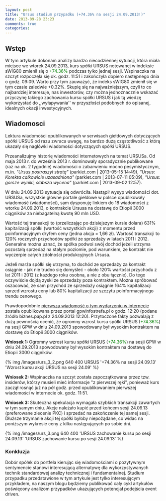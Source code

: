 ```yaml
---
layout: post
title: "Ursus studium przypadku (+74.36% na sesji 24.09.2013!)"
date: 2013-09-28 23:23
comments: true
categories: 
---
```

<h2>Wstęp</h2>
W tym artykule dokonam analizy bardzo niecodziennej sytuacji, która miała miejsce we wtorek 24.09.2013, kurs spółki URSUS 
notowanej w indeksie sWIG80 zmienił się o <span style="color:green;">+74.36%</span> podczas tylko jednej sesji. Wspinaczka na szczyt rozpoczęła się ok. godz. 11:51 i zakończyła 
dopiero następnego dnia o godz. 09:09. Warto przy tym zauważyć, że indeks sWIG80 zmienił się w tym czasie zaledwie +0.32%. Skupię się na 
najważniejszym, czyli to co najbardziej interesuje, nas inwestorów, czy można jednoznacznie wskazać przyczynę takiego zachowania kursu spółki 
URSUS i jak tą wiedzę wykorzystać do ,,wyłapywania'' w przyszłości podobnych do opisanej, idealnych okazji inwestycyjnych.

<h2>Wiadomosci</h2>
Lektura wiadomości opublikowanych w serwisach giełdowych dotyczących spółki URSUS od razu zwraca uwagę, na bardzo dużą częstotliwość z którą
ukazały się nagłówki wiadomości dotyczących spółki URSUS. 
<p>Przeanalizujmy historię wiadomości internetowych na temat URSUSa. Od maja 2013 r.
do września 2013 r. dominowały sporadycznie publikowane (raz na ok. 2 tygodnie) wiadomości o zabarwieniu mocno pesymistycznym, m.in. 
<em>"Ursus postraszył stratą"</em> (parkiet.com  |  2013-05-15 14:49), <em>"Ursus: Korekta całkowicie uzasadniona"</em> 
(parkiet.com  |  2013-07-11 05:09), <em>"Ursus: gorsze wyniki, słabsza wycena"</em> (parkiet.com  |  2013-09-02 12:57).</p>

<p>W dniu 24.09.2013 sytuacja się odwróciła. Nastąpił wysyp wiadomości dot. URSUSa,  wszystkie główne portale giełdowe w polsce opublikowały 
wiadomość (wiadomości), sam dysponuję linkiem do 18 wiadomości z wtorku 24.09.2013, o kontrakcie Ursusa na dostawę do Etiopii 3000 ciągników 
za niebagatelną kwotę 90 mln USD.

Wartość tej transakcji to (przeliczając po dzisiejszym kursie dolara) 631%  kapitalizacji spółki (wartość wszystkich akcji) z momentu przed 
poinformacyjnym dryfem ceny (jedna akcja = 1,66 zł). Wartość transakcji to 120% rocznych przychodów spółki ze sprzedaży w latach 2011 i 2012. 
Generalne można uznać, że spółka podwoi swój dochód jeżeli utrzyma pozostałą sprzedaż na stałym poziomie, pod warunkiem, że kontrakt nie 
wyczerpie całych zdolności produkcyjnych Ursusa. 

Jeżeli marża spółki się utrzyma, to dochód ze sprzedaży za kontrakt osiągnie - jak nie trudno się domyśleć - około 120% wartości przychodu 
z lat 2011 i 2012 (z każdego roku osobna, a nie z obu łącznie). Do tego oczywiście dojdą zyski ze sprzedaży poza kontraktem. 
Można spróbować oszacować, ze sam przychód ze sprzedaży osiągnie 164% kapitalizacji sprzed wzrostu ceny lub 80% kapitalizacji 
ze szczytu poinformacyjnego trendu cenowego.

</p><p> Prawdopodobnie
<a href="http://www.gpwinfostrefa.pl/GPWIS2/pl/index/news/info/532845,ursus-sa-zawarcie-umowy-na-dostawe-3-000-ciagnikow" rel="nofollow">
pierwsza wiadomość o tym wydarzeniu w internecie</a> została opublikowana przez portal gpwinfostrefa.pl o godz. 12:20 
(podane źródło biznes.pap.pl z 24.09.2013 12:20). Przytoczone fakty pozwalają 
z dużą pewnością ocenić, że ogromny wzrost kursu spółki URSUS (<span style="color:green;">+74.36%</span>) na sesji GPW w dniu 24.09.2013 
spowodowany był wysokim kontraktem na dostawę do Etiopii 3000 ciągników.</p>

<p><strong>Wniosek 1: </strong> Ogromny wzrost kursu spółki URSUS (<span style="color:green;">+74.36%</span>) na sesji GPW w dniu 24.09.2013 
spowodowany był wysokim kontraktem na dostawę do Etiopii 3000 ciągników.</p>
{% img /images/urs_3_2.png 640 400 URSUS '+74.36% na sesji 24.09.13' 'Wzrost kursu akcji URSUS na sesji 24.09' %}
<p><strong>Wniosek 2: </strong> Wspinaczka na szczyt została zapoczątkowana przez tzw. insiderów, którzy musieli mieć informacje "z pierwszej 
ręki", ponieważ kurs zaczął rosnąć już na pół godz. przed opublikowaniem pierwszej wiadomości w internecie ok. godz. 11:51.</p>

<p><strong>Wniosek 3: </strong>Skuteczna spekulacja wymagała szybkich transakcji zawartych w tym samym dniu. Akcje należało kupić przed 
końcem sesji 24.09.13 (preferowane zlecenie PKC) i sprzedać na zakończenie tej samej sesji. Dłuższe trzymanie akcji tej spółki byłoby 
niepożądane, co widac na poniższym wykresie ceny z kilku następujących po sobie dni.</p>
{% img /images/urs_3.png 640 400 'URSUS zachowanie kursu po sesji 24.09.13' 'URSUS zachowanie kursu po sesji 24.09.13' %}
<h3>Konkluzja</h3>
Dobór spółek do portfela kierując się wiadomościami o pozytywnym sentymencie stanowi interesującą alternatywę dla wykorzystywanych 
technik standardowej analizy technicznej i fundamentalnej. Studium przypadku przedstawione w tym artykule jest tylko interesującym przykładem,
na naszym blogu będziemy publikować cały cykl artykułów poświęcony analizom przypadków ukazujących potencjał podejścia event driven.

